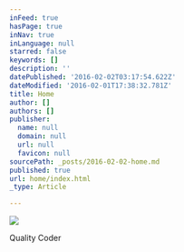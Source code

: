 ```yaml
---
inFeed: true
hasPage: true
inNav: true
inLanguage: null
starred: false
keywords: []
description: ''
datePublished: '2016-02-02T03:17:54.622Z'
dateModified: '2016-02-01T17:38:32.781Z'
title: Home
author: []
authors: []
publisher:
  name: null
  domain: null
  url: null
  favicon: null
sourcePath: _posts/2016-02-02-home.md
published: true
url: home/index.html
_type: Article

---
```

![](https://the-grid-user-content.s3-us-west-2.amazonaws.com/e743c570-2cd5-45dd-981b-d8b7dfe3052d.png)

Quality Coder